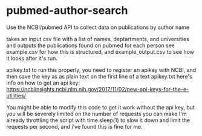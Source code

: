 # pubmed-author-search
Use the NCBI/pubmed API to collect data on publications by author name

takes an input csv file with a list of names, deptartments, and universities and outputs the publications found on pubmed for each person
see example.csv for how this is structured, and example_output.csv to see how it looks after it's run.

apikey.txt
to run this properly, you need to register an apikey with NCBI, and then save the key as as plain text on the first line of a text apikey.txt
here's info on how to get an api key:
https://ncbiinsights.ncbi.nlm.nih.gov/2017/11/02/new-api-keys-for-the-e-utilities/

You might be able to modify this code to get it work without the api key, but you will be severely limited on the number of requests you can make
I'm already throttling the script with time.sleep(1) to slow it down and limit the requests per second, and i've found this is fine for me.
